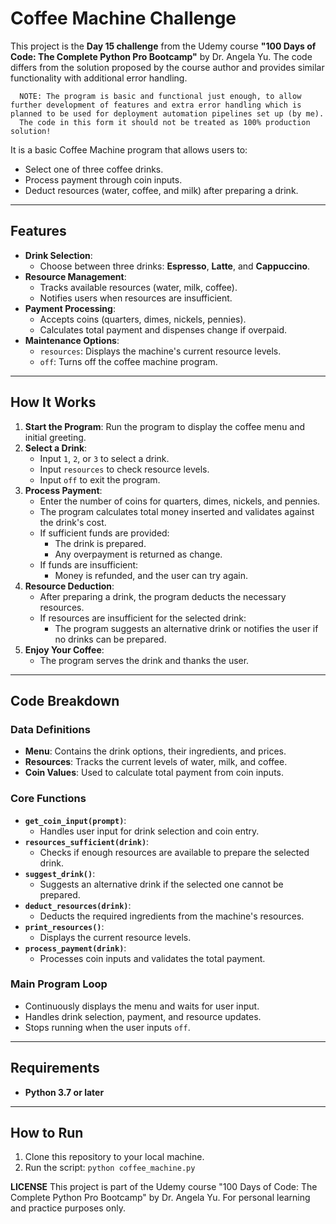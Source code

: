 # Coffee Machine Challenge

This project is the **Day 15 challenge** from the Udemy course **"100 Days of Code: The Complete Python Pro Bootcamp"** by Dr. Angela Yu. 
The code differs from the solution proposed by the course author and provides similar functionality with additional error handling.

      NOTE: The program is basic and functional just enough, to allow further development of features and extra error handling which is planned to be used for deployment automation pipelines set up (by me).
      The code in this form it should not be treated as 100% production solution!

It is a basic Coffee Machine program that allows users to:

- Select one of three coffee drinks.
- Process payment through coin inputs.
- Deduct resources (water, coffee, and milk) after preparing a drink.

---

## Features

- **Drink Selection**: 
  - Choose between three drinks: **Espresso**, **Latte**, and **Cappuccino**.
- **Resource Management**: 
  - Tracks available resources (water, milk, coffee).
  - Notifies users when resources are insufficient.
- **Payment Processing**: 
  - Accepts coins (quarters, dimes, nickels, pennies).
  - Calculates total payment and dispenses change if overpaid.
- **Maintenance Options**:
  - `resources`: Displays the machine's current resource levels.
  - `off`: Turns off the coffee machine program.

---

## How It Works

1. **Start the Program**: Run the program to display the coffee menu and initial greeting.
2. **Select a Drink**:
   - Input `1`, `2`, or `3` to select a drink.
   - Input `resources` to check resource levels.
   - Input `off` to exit the program.
3. **Process Payment**:
   - Enter the number of coins for quarters, dimes, nickels, and pennies.
   - The program calculates total money inserted and validates against the drink's cost.
   - If sufficient funds are provided:
     - The drink is prepared.
     - Any overpayment is returned as change.
   - If funds are insufficient:
     - Money is refunded, and the user can try again.
4. **Resource Deduction**:
   - After preparing a drink, the program deducts the necessary resources.
   - If resources are insufficient for the selected drink:
     - The program suggests an alternative drink or notifies the user if no drinks can be prepared.
5. **Enjoy Your Coffee**:
   - The program serves the drink and thanks the user.

---

## Code Breakdown

### Data Definitions

- **Menu**: Contains the drink options, their ingredients, and prices.
- **Resources**: Tracks the current levels of water, milk, and coffee.
- **Coin Values**: Used to calculate total payment from coin inputs.

### Core Functions

- **`get_coin_input(prompt)`**:
  - Handles user input for drink selection and coin entry.
- **`resources_sufficient(drink)`**:
  - Checks if enough resources are available to prepare the selected drink.
- **`suggest_drink()`**:
  - Suggests an alternative drink if the selected one cannot be prepared.
- **`deduct_resources(drink)`**:
  - Deducts the required ingredients from the machine's resources.
- **`print_resources()`**:
  - Displays the current resource levels.
- **`process_payment(drink)`**:
  - Processes coin inputs and validates the total payment.

### Main Program Loop

- Continuously displays the menu and waits for user input.
- Handles drink selection, payment, and resource updates.
- Stops running when the user inputs `off`.

---

## Requirements

- **Python 3.7 or later**

---

## How to Run

1. Clone this repository to your local machine.
2. Run the script: `python coffee_machine.py`


**LICENSE**
This project is part of the Udemy course "100 Days of Code: The Complete Python Pro Bootcamp" by Dr. Angela Yu. For personal learning and practice purposes only.
